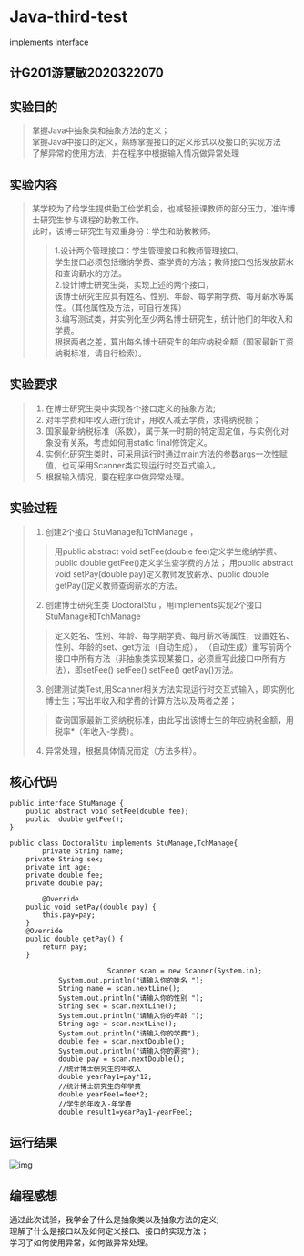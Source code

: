 # Java-third-test
implements interface
## 计G201游慧敏2020322070 
## 实验目的
> 掌握Java中抽象类和抽象方法的定义； <br>
> 掌握Java中接口的定义，熟练掌握接口的定义形式以及接口的实现方法<br>
> 了解异常的使用方法，并在程序中根据输入情况做异常处理<br>
## 实验内容
>某学校为了给学生提供勤工俭学机会，也减轻授课教师的部分压力，准许博士研究生参与课程的助教工作。<br>
>  此时，该博士研究生有双重身份：学生和助教教师。<br>
>> 1.设计两个管理接口：学生管理接口和教师管理接口。<br>
>  学生接口必须包括缴纳学费、查学费的方法；教师接口包括发放薪水和查询薪水的方法。<br>
>> 2.设计博士研究生类，实现上述的两个接口，<br>
>  该博士研究生应具有姓名、性别、年龄、每学期学费、每月薪水等属性。（其他属性及方法，可自行发挥）<br>
>> 3.编写测试类，并实例化至少两名博士研究生，统计他们的年收入和学费。<br>
>  根据两者之差，算出每名博士研究生的年应纳税金额（国家最新工资纳税标准，请自行检索）。<br>
## 实验要求
>1. 在博士研究生类中实现各个接口定义的抽象方法;
>2. 对年学费和年收入进行统计，用收入减去学费，求得纳税额；
>3. 国家最新纳税标准（系数），属于某一时期的特定固定值，与实例化对象没有关系，考虑如何用static  final修饰定义。
>4. 实例化研究生类时，可采用运行时通过main方法的参数args一次性赋值，也可采用Scanner类实现运行时交互式输入。
>5. 根据输入情况，要在程序中做异常处理。
## 实验过程
>1. 创建2个接口 StuManage和TchManage ，
>>   用public abstract void setFee(double fee)定义学生缴纳学费、public  double getFee()定义学生查学费的方法；
>>  用public abstract void setPay(double pay)定义教师发放薪水、public double getPay()定义教师查询薪水的方法。
>2. 创建博士研究生类 DoctoralStu ，用implements实现2个接口 StuManage和TchManage 
>>   定义姓名、性别、年龄、每学期学费、每月薪水等属性，设置姓名、性别、年龄的set、get方法（自动生成），
>>  （自动生成）重写前两个接口中所有方法（非抽象类实现某接口，必须重写此接口中所有方法），即setFee() setFee() setFee() getPay()方法。
>3. 创建测试类Test,用Scanner相关方法实现运行时交互式输入，即实例化博士生；写出年收入和学费的计算方法以及两者之差；
>>  查询国家最新工资纳税标准，由此写出该博士生的年应纳税金额，用税率*（年收入-学费）。
>4. 异常处理，根据具体情况而定（方法多样）。
## 核心代码
```
public interface StuManage {
	public abstract void setFee(double fee);	 
	public  double getFee();	 
}
```
```
public class DoctoralStu implements StuManage,TchManage{
        private String name;
	private String sex;
	private int age;
	private double fee;
	private double pay;
```
```
        @Override
	public void setPay(double pay) {
		this.pay=pay;		
	}
	@Override
	public double getPay() {		
		return pay;
	}
```
```
                        Scanner scan = new Scanner(System.in);
			System.out.println("请输入你的姓名 ");
			String name = scan.nextLine();
			System.out.println("请输入你的性别 ");
			String sex = scan.nextLine();
			System.out.println("请输入你的年龄 ");
			String age = scan.nextLine();
			System.out.println("请输入你的学费");
			double fee = scan.nextDouble();
			System.out.println("请输入你的薪资");
			double pay = scan.nextDouble();
			//统计博士研究生的年收入
			double yearPay1=pay*12;		
			//统计博士研究生的年学费
			double yearFee1=fee*2;
			//学生的年收入-年学费
			double result1=yearPay1-yearFee1;
```
## 运行结果
![img](https://p.qlogo.cn/qqmail_head/5cXMEH7OTmzhqvibzsJgjic2XWRfoh1ofqHPSUaE6xbDicxsFQJdic7qdKZuFn99tGtI/0)
## 编程感想
通过此次试验，我学会了什么是抽象类以及抽象方法的定义;<br>
             理解了什么是接口以及如何定义接口、接口的实现方法；<br>
             学习了如何使用异常，如何做异常处理。

